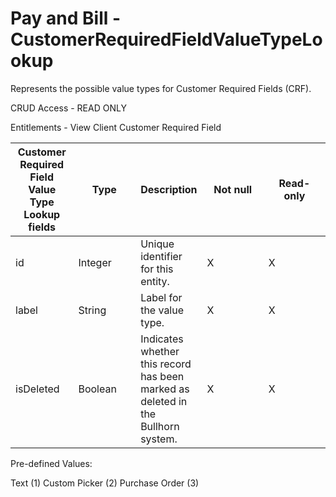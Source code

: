 # Pay and Bill - CustomerRequiredFieldValueTypeLookup
Represents the possible value types for Customer Required Fields (CRF).

CRUD Access - READ ONLY

Entitlements - View Client Customer Required Field

<table>
    <colgroup>
        <col width="20%" />
        <col width="20%" />
        <col width="20%" />
        <col width="20%" />
        <col width="20%" />
    </colgroup>
    <thead>
        <tr class="header">
            <th>Customer Required Field Value Type Lookup fields</th>
            <th>Type</th>
            <th>Description</th>
            <th>Not null</th>
            <th>Read-only</th>
        </tr>
    </thead>
    <tbody>
        <tr class="even">
            <td>id</td>
            <td>Integer</td>
            <td>Unique identifier for this entity.</td>
            <td>X</td>
            <td>X</td>
        </tr>
        <tr class="odd">
            <td>label</td>
            <td>String</td>
            <td>Label for the value type.</td>
            <td>X</td>
            <td>X</td>
        </tr>
        <tr class="even">
            <td>isDeleted</td>
            <td>Boolean</td>
            <td>Indicates whether this record has been marked as deleted in the Bullhorn system.</td>
            <td>X</td>
            <td>X</td>
        </tr>
    </tbody>
</table>
Pre-defined Values:

Text (1)
Custom Picker (2)
Purchase Order (3)
